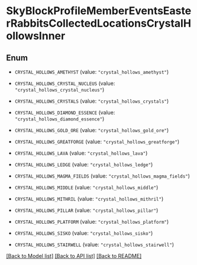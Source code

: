 # SkyBlockProfileMemberEventsEasterRabbitsCollectedLocationsCrystalHollowsInner

## Enum


* `CRYSTAL_HOLLOWS_AMETHYST` (value: `"crystal_hollows_amethyst"`)

* `CRYSTAL_HOLLOWS_CRYSTAL_NUCLEUS` (value: `"crystal_hollows_crystal_nucleus"`)

* `CRYSTAL_HOLLOWS_CRYSTALS` (value: `"crystal_hollows_crystals"`)

* `CRYSTAL_HOLLOWS_DIAMOND_ESSENCE` (value: `"crystal_hollows_diamond_essence"`)

* `CRYSTAL_HOLLOWS_GOLD_ORE` (value: `"crystal_hollows_gold_ore"`)

* `CRYSTAL_HOLLOWS_GREATFORGE` (value: `"crystal_hollows_greatforge"`)

* `CRYSTAL_HOLLOWS_LAVA` (value: `"crystal_hollows_lava"`)

* `CRYSTAL_HOLLOWS_LEDGE` (value: `"crystal_hollows_ledge"`)

* `CRYSTAL_HOLLOWS_MAGMA_FIELDS` (value: `"crystal_hollows_magma_fields"`)

* `CRYSTAL_HOLLOWS_MIDDLE` (value: `"crystal_hollows_middle"`)

* `CRYSTAL_HOLLOWS_MITHRIL` (value: `"crystal_hollows_mithril"`)

* `CRYSTAL_HOLLOWS_PILLAR` (value: `"crystal_hollows_pillar"`)

* `CRYSTAL_HOLLOWS_PLATFORM` (value: `"crystal_hollows_platform"`)

* `CRYSTAL_HOLLOWS_SISKO` (value: `"crystal_hollows_sisko"`)

* `CRYSTAL_HOLLOWS_STAIRWELL` (value: `"crystal_hollows_stairwell"`)


[[Back to Model list]](../README.md#documentation-for-models) [[Back to API list]](../README.md#documentation-for-api-endpoints) [[Back to README]](../README.md)


